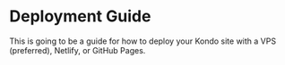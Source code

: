 # Deployment Guide

This is going to be a guide for how to deploy your Kondo site with a VPS (preferred), Netlify, or GitHub Pages.